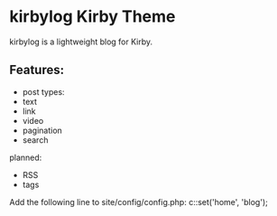 # kirbylog Kirby Theme

kirbylog is a lightweight blog for Kirby.

## Features:

- post types:
 - text
 - link
 - video
- pagination
- search

planned:

- RSS
- tags

Add the following line to site/config/config.php:
  c::set('home', 'blog');

